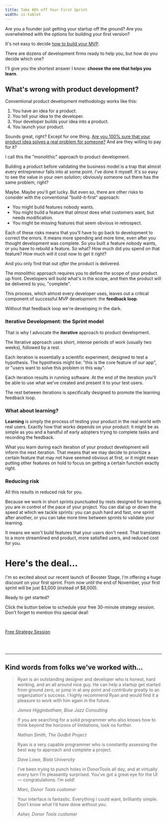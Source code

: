```yaml
---
title: Take 60% off Your First Sprint
width: is-tablet
---
```



Are you a founder just getting your startup off the ground? Are you overwhelmed
with the options for building your first version? 

It's not easy to decide [how to build your
MVP](/articles/how-to-create-an-mvp/). 

There are dozens of development firms ready to help you, but how do you
decide which one? 

I'll give you the shortest answer I know: **choose the one that helps you
learn**. 

## What's wrong with product development? 

Conventional product development methodology works like this: 

1. You have an idea for a product. 
2. You tell your idea to the developer. 
3. Your developer builds your idea into a product. 
4. You launch your product.

Sounds great, right? Except for one thing. [Are you 100% sure that your
product idea solves a real problem for
someone?](/articles/the-three-questions-every-successful-product-must-answer/)
And are they willing to pay for it? 

I call this the "monolithic" approach to product development. 

Building a product before validating the business model is a trap that
almost every entrepreneur falls into at some point. I've done it myself.
It's so easy to see the value in your own solution; obviously someone out there
has the same problem, right? 

Maybe. Maybe you'll get lucky. But even so, there are other risks to
consider with the conventional "build-it-first" approach: 

- You might build features nobody wants. 
- You might build a feature that _almost_ does what customers want, but
  needs modification. 
- You might be missing features that seem obvious in retrospect. 

Each of these risks means that you'll have to go back to development to
correct the errors. It means more spending and more time, even after you
thought development was complete. So you built a feature nobody wants, or you
have to rebuild a feature. So what? How much did you spend on that feature? How
much will it cost now to get it right? 

And you only find that out _after_ the product is delivered. 

The monolithic approach requires you to define the scope of your product up
front. Developers will build what's in the scope, and then the product will be
delivered to you, "complete". 

This process, which almost every developer uses, leaves out a critical component of successful MVP development:
the **feedback loop**. 

Without that feedback loop we're developing in the dark. 

### Iterative Development: the **Sprint** model

That is why I advocate the **iterative** approach to product development.

The Iterative approach uses short, intense periods of work (usually two weeks), followed by a
rest. 

Each iteration is essentially a scientific experiment, designed to test a hypothesis. The
hypothesis might be: "this is the core feature of our app", or "users want to
solve this problem in this way". 

Each iteration results in running software. At the end of the iteration you'll
be able to use what we've created and present it to your test users. 

The rest between iterations is specifically designed to promote the learning feedback loop. 

### What about learning? 

**Learning** is simply the process of testing your product in the real
world with real users. Exactly how that works depends on your product: it
might be as simple as you and a handful of early adopters trying to complete
tasks and recording the feedback. 

What you learn during each iteration of your product development will inform
the next iteration. That means that we may decide to prioritize a certain
feature that may not have seemed obvious at first, or it might mean putting
other features on hold to focus on getting a certain function exactly right. 

### Reducing risk

All this results in reduced risk for you. 

Because we work in short sprints punctuated by rests designed for learning, you
are in control of the pace of your project. You can dial up or down the speed at
which we tackle sprints: you can push hard and fast, one sprint after another,
or you can take more time between sprints to validate your learning. 

It means we won't build features that your users don't need. That translates to
a more streamlined end product, more satisfied users, and reduced cost for you. 


# Here's the deal...

I'm so excited about our recent launch of Booster Stage, I'm offering a huge
discount on your first sprint. From now until the end of November, your first
sprint will be just $3,000 (instead of $8,000). 

Ready to get started? 

Click the button below to schedule your free 30-minute strategy session. Don't
forget to mention this special deal! 

<br>

<p class="has-text-centered">
<a href="/work-with-us" class="button is-success is-medium is-fullwidth">Free Strategy Session</a>
</p>

<br>
<br>

---

## Kind words from folks we've worked with...

> Ryan is an outstanding designer and developer who is honest, hard working, and an all around nice guy. He can help a startup get started from ground zero, or jump in at any point and contribute greatly to an organization's success. I highly recommend Ryan and would find it a pleasure to work with him again in the future.
> 
> <cite>James Higginbotham, Blue Jazz Consulting</cite>

> If you are searching for a solid programmer who also knows how to think beyond the horizons of limitations, look no further.
> 
> <cite>Nathan Smith, The Godbit Project</cite>

> Ryan is a very capable programmer who is constantly assessing the best way to approach and complete a project.
> 
> <cite>Dave Lowe, Biola University</cite>

> I’ve been trying to punch holes in DonorTools all day, and at virtually every turn I’m pleasantly surprised. You’ve got a great eye for the UI — congratulations. I’m sold!
> 
> <cite>Marc, Donor Tools customer</cite>

> Your interface is fantastic. Everything I could want, brilliantly simple. Don’t know what I’d have done without you.
> 
> <cite>Asher, Donor Tools customer</cite>

